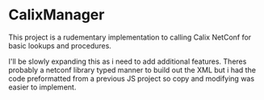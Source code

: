 ﻿# CalixManager

This project is a rudementary implementation to calling Calix NetConf for basic lookups and procedures.

I'll be slowly expanding this as i need to add additional features. Theres probably a netconf library typed
manner to build out the XML but i had the code preformatted from a previous JS project so copy and modifying
was easier to implement.